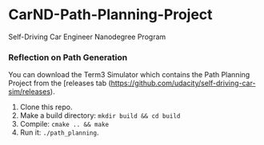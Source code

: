 # CarND-Path-Planning-Project
Self-Driving Car Engineer Nanodegree Program
   
### Reflection on Path Generation
You can download the Term3 Simulator which contains the Path Planning Project from the [releases tab (https://github.com/udacity/self-driving-car-sim/releases).

1. Clone this repo.
2. Make a build directory: `mkdir build && cd build`
3. Compile: `cmake .. && make`
4. Run it: `./path_planning`.

